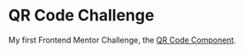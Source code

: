 # QR Code Challenge

My first Frontend Mentor Challenge, the [QR Code Component](https://www.frontendmentor.io/challenges/qr-code-component-iux_sIO_H).
